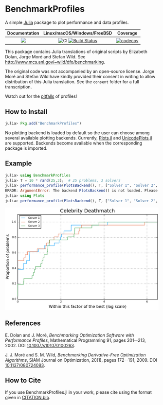 # BenchmarkProfiles

A simple [Julia](http://julialang.org) package to plot performance and data profiles.

| **Documentation** | **Linux/macOS/Windows/FreeBSD** | **Coverage** |
|:-----------------:|:----------------------------------------------:|:------------:|
| [![](https://img.shields.io/badge/docs-dev-blue.svg)](https://JuliaSmoothOptimizers.github.io/BenchmarkProfiles.jl/dev) | ![CI](https://github.com/JuliaSmoothOptimizers/NLPModels.jl/workflows/CI/badge.svg?branch=master) [![Build Status](https://img.shields.io/cirrus/github/JuliaSmoothOptimizers/BenchmarkProfiles.jl?logo=Cirrus%20CI)](https://cirrus-ci.com/github/JuliaSmoothOptimizers/BenchmarkProfiles.jl) | [![codecov](https://codecov.io/gh/JuliaSmoothOptimizers/BenchmarkProfiles.jl/branch/master/graph/badge.svg?token=39PVYBcETt)](https://codecov.io/gh/JuliaSmoothOptimizers/BenchmarkProfiles.jl) |

This package contains Julia translations of original scripts by Elizabeth Dolan, Jorge Moré and Stefan Wild.
See http://www.mcs.anl.gov/~wild/dfo/benchmarking.

The original code was not accompanied by an open-source license. Jorge Moré and Stefan Wild have kindly provided their consent in writing to allow distribution of this Julia translation.
See the `consent` folder for a full transcription.

Watch out for the [pitfalls](http://dl.acm.org/citation.cfm?id=2950048) of profiles!

## How to Install

```julia
julia> Pkg.add("BenchmarkProfiles")
```

No plotting backend is loaded by default so the user can choose among several available plotting backends.
Currently, [Plots.jl](https://github.com/JuliaPlots/Plots.jl) and [UnicodePlots.jl](https://github.com/Evizero/UnicodePlots.jl) are supported.
Backends become available when the corresponding package is imported.
## Example

```julia
julia> using BenchmarkProfiles
julia> T = 10 * rand(25,3);  # 25 problems, 3 solvers
julia> performance_profile(PlotsBackend(), T, ["Solver 1", "Solver 2", "Solver 3"], title="Celebrity Deathmatch")
ERROR: ArgumentError: The backend PlotsBackend() is not loaded. Please load the corresponding AD package.
julia> using Plots
julia> performance_profile(PlotsBackend(), T, ["Solver 1", "Solver 2", "Solver 3"], title="Celebrity Deathmatch")  # Success!
```

![Performance Profile](./img/random_profile.png)

## References

E. Dolan and J. Moré, *Benchmarking Optimization Software with Performance Profiles*, Mathematical Programming 91, pages 201--213, 2002. DOI [10.1007/s101070100263](http://dx.doi.org/10.1007/s101070100263).

J. J. Moré and S. M. Wild, *Benchmarking Derivative-Free Optimization Algorithms*, SIAM Journal on Optimization, 20(1), pages 172--191, 2009. DOI [10.1137/080724083](http://dx.doi.org/10.1137/080724083).

## How to Cite

If you use BenchmarkProfiles.jl in your work, please cite using the format given in [CITATION.bib](https://github.com/JuliaSmoothOptimizers/BenchmarkProfiles.jl/blob/master/CITATION.bib).